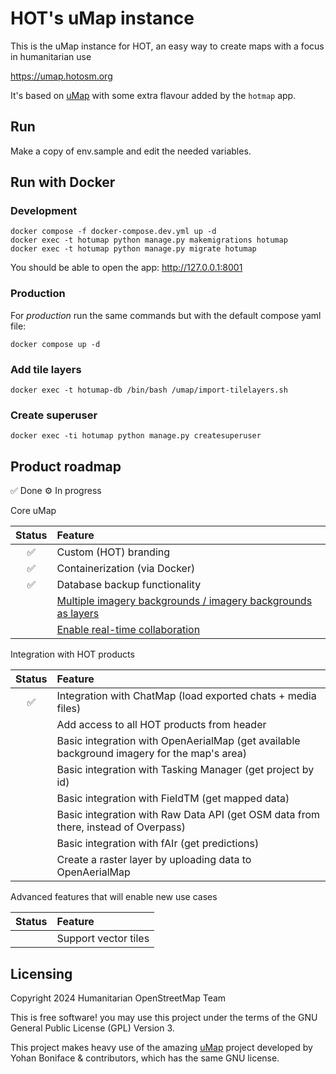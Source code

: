 # HOT's uMap instance

This is the uMap instance for HOT, an easy way to create maps
with a focus in humanitarian use

https://umap.hotosm.org

It's based on [uMap](https://github.com/umap-project/umap/)
with some extra flavour added by the `hotmap` app.

## Run

Make a copy of env.sample and edit the needed variables.

## Run with Docker

### Development

```
docker compose -f docker-compose.dev.yml up -d
docker exec -t hotumap python manage.py makemigrations hotumap
docker exec -t hotumap python manage.py migrate hotumap
```

You should be able to open the app:
http://127.0.0.1:8001

### Production

For *production* run the same commands but with the default compose yaml file:

```
docker compose up -d
```

### Add tile layers

```
docker exec -t hotumap-db /bin/bash /umap/import-tilelayers.sh
```

### Create superuser

```
docker exec -ti hotumap python manage.py createsuperuser
```

## Product roadmap

✅ Done
⚙️ In progress

Core uMap

<!-- prettier-ignore-start -->
| Status | Feature |
|:--:| :-- |
|✅| Custom (HOT) branding |
|✅| Containerization (via Docker) |
|✅| Database backup functionality |
| | [Multiple imagery backgrounds / imagery backgrounds as layers](https://github.com/hotosm/umap/issues/5) |
| | [Enable real-time collaboration](https://github.com/hotosm/chatmap/issues/1) |

Integration with HOT products

<!-- prettier-ignore-start -->
| Status | Feature |
|:--:| :-- |
|✅| Integration with ChatMap (load exported chats + media files) |
| | Add access to all HOT products from header |
| | Basic integration with OpenAerialMap (get available background imagery for the map's area) |
| | Basic integration with Tasking Manager (get project by id) |
| | Basic integration with FieldTM (get mapped data) |
| | Basic integration with Raw Data API (get OSM data from there, instead of Overpass) |
| | Basic integration with fAIr (get predictions) |
| | Create a raster layer by uploading data to OpenAerialMap |

Advanced features that will enable new use cases

<!-- prettier-ignore-start -->
| Status | Feature |
|:--:| :-- |
| | Support vector tiles


## Licensing

Copyright 2024 Humanitarian OpenStreetMap Team

This is free software! you may use this project under the terms of the GNU General Public License (GPL) Version 3.

This project makes heavy use of the amazing [uMap](https://github.com/umap-project/umap) project developed by Yohan Boniface & contributors, which has the same GNU license.
